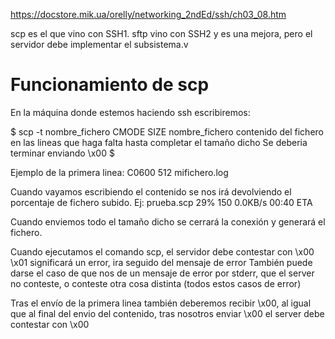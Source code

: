 https://docstore.mik.ua/orelly/networking_2ndEd/ssh/ch03_08.htm

scp es el que vino con SSH1.
sftp vino con SSH2 y es una mejora, pero el servidor debe implementar el subsistema.v


# Funcionamiento de scp

En la máquina donde estemos haciendo ssh escribiremos:

$ scp -t nombre_fichero
CMODE SIZE nombre_fichero
contenido del fichero
en las lineas que haga falta
hasta completar el tamaño dicho
Se deberia terminar enviando
\x00
$

Ejemplo de la primera linea:
C0600 512 mifichero.log

Cuando vayamos escribiendo el contenido se nos irá devolviendo el porcentaje de fichero subido. Ej:
prueba.scp                                                                                                                                                                        29%  150     0.0KB/s   00:40 ETA

Cuando enviemos todo el tamaño dicho se cerrará la conexión y generará el fichero.


Cuando ejecutamos el comando scp, el servidor debe contestar con \x00
\x01 significará un error, ira seguido del mensaje de error
También puede darse el caso de que nos de un mensaje de error por stderr, que el server no conteste, o conteste otra cosa distinta (todos estos casos de error)

Tras el envío de la primera linea también deberemos recibir \x00, al igual que al final del envio del contenido, tras nosotros enviar \x00 el server debe contestar con \x00
